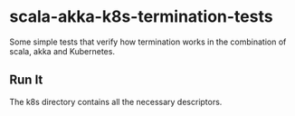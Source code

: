 # scala-akka-k8s-termination-tests #

Some simple tests that verify how termination works in the combination of scala, akka and Kubernetes.

## Run It ##

The k8s directory contains all the necessary descriptors.
